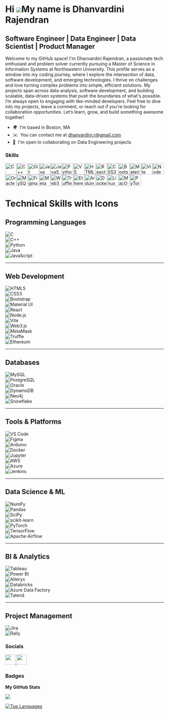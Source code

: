 Hi ![](https://user-images.githubusercontent.com/18350557/176309783-0785949b-9127-417c-8b55-ab5a4333674e.gif)My name is Dhanvardini Rajendran
=============================================================================================================================================

Software Engineer | Data Engineer | Data Scientist | Product Manager
---------------------------------------------------------------

Welcome to my GitHub space! I'm Dhanvardini Rajendran, a passionate tech enthusiast and problem solver currently pursuing a Master of Science in Information Systems at Northeastern University. This profile serves as a window into my coding journey, where I explore the intersection of data, software development, and emerging technologies. I thrive on challenges and love turning complex problems into simple, efficient solutions. My projects span across data analysis, software development, and building scalable, data-driven systems that push the boundaries of what's possible. I’m always open to engaging with like-minded developers. Feel free to dive into my projects, leave a comment, or reach out if you're looking for collaboration opportunities. Let’s learn, grow, and build something awesome together!

* 🌍  I'm based in Boston, MA
* ✉️  You can contact me at [dhanvardini.r@gmail.com](mailto:dhanvardini.r@gmail.com)
* 🤝  I'm open to collaborating on Data Engineering projects

### Skills


<p align="left">
<a href="https://docs.microsoft.com/en-us/cpp/?view=msvc-170" target="_blank" rel="noreferrer"><img src="https://raw.githubusercontent.com/danielcranney/readme-generator/main/public/icons/skills/c-colored.svg" width="36" height="36" alt="C" /></a><a href="https://docs.microsoft.com/en-us/cpp/?view=msvc-170" target="_blank" rel="noreferrer"><img src="https://raw.githubusercontent.com/danielcranney/readme-generator/main/public/icons/skills/cplusplus-colored.svg" width="36" height="36" alt="C++" /></a><a href="https://git-scm.com/" target="_blank" rel="noreferrer"><img src="https://raw.githubusercontent.com/danielcranney/readme-generator/main/public/icons/skills/git-colored.svg" width="36" height="36" alt="Git" /></a><a href="https://www.oracle.com/java/" target="_blank" rel="noreferrer"><img src="https://raw.githubusercontent.com/danielcranney/readme-generator/main/public/icons/skills/java-colored.svg" width="36" height="36" alt="Java" /></a><a href="https://developer.mozilla.org/en-US/docs/Web/JavaScript" target="_blank" rel="noreferrer"><img src="https://raw.githubusercontent.com/danielcranney/readme-generator/main/public/icons/skills/javascript-colored.svg" width="36" height="36" alt="JavaScript" /></a><a href="https://www.python.org/" target="_blank" rel="noreferrer"><img src="https://raw.githubusercontent.com/danielcranney/readme-generator/main/public/icons/skills/python-colored.svg" width="36" height="36" alt="Python" /></a><a href="https://code.visualstudio.com/" target="_blank" rel="noreferrer"><img src="https://raw.githubusercontent.com/danielcranney/readme-generator/main/public/icons/skills/visualstudiocode.svg" width="36" height="36" alt="VS Code" /></a><a href="https://developer.mozilla.org/en-US/docs/Glossary/HTML5" target="_blank" rel="noreferrer"><img src="https://raw.githubusercontent.com/danielcranney/readme-generator/main/public/icons/skills/html5-colored.svg" width="36" height="36" alt="HTML5" /></a><a href="https://reactjs.org/" target="_blank" rel="noreferrer"><img src="https://raw.githubusercontent.com/danielcranney/readme-generator/main/public/icons/skills/react-colored.svg" width="36" height="36" alt="React" /></a><a href="https://www.w3.org/TR/CSS/#css" target="_blank" rel="noreferrer"><img src="https://raw.githubusercontent.com/danielcranney/readme-generator/main/public/icons/skills/css3-colored.svg" width="36" height="36" alt="CSS3" /></a><a href="https://getbootstrap.com/" target="_blank" rel="noreferrer"><img src="https://raw.githubusercontent.com/danielcranney/readme-generator/main/public/icons/skills/bootstrap-colored.svg" width="36" height="36" alt="Bootstrap" /></a><a href="https://mui.com/" target="_blank" rel="noreferrer"><img src="https://raw.githubusercontent.com/danielcranney/readme-generator/main/public/icons/skills/materialui-colored.svg" width="36" height="36" alt="Material UI" /></a><a href="https://vitejs.dev/" target="_blank" rel="noreferrer"><img src="https://raw.githubusercontent.com/danielcranney/readme-generator/main/public/icons/skills/vite-colored.svg" width="36" height="36" alt="Vite" /></a><a href="https://nodejs.org/en/" target="_blank" rel="noreferrer"><img src="https://raw.githubusercontent.com/danielcranney/readme-generator/main/public/icons/skills/nodejs-colored.svg" width="36" height="36" alt="NodeJS" /></a><a href="https://www.oracle.com/uk/index.html" target="_blank" rel="noreferrer"><img src="https://raw.githubusercontent.com/danielcranney/readme-generator/main/public/icons/skills/oracle-colored.svg" width="36" height="36" alt="Oracle" /></a><a href="https://www.mysql.com/" target="_blank" rel="noreferrer"><img src="https://raw.githubusercontent.com/danielcranney/readme-generator/main/public/icons/skills/mysql-colored.svg" width="36" height="36" alt="MySQL" /></a><a href="https://www.figma.com/" target="_blank" rel="noreferrer"><img src="https://raw.githubusercontent.com/danielcranney/readme-generator/main/public/icons/skills/figma-colored.svg" width="36" height="36" alt="Figma" /></a><a href="https://metamask.io/" target="_blank" rel="noreferrer"><img src="https://raw.githubusercontent.com/danielcranney/readme-generator/main/public/icons/skills/metamask-colored.svg" width="36" height="36" alt="MetaMask" /></a><a href="https://web3js.readthedocs.io/en/v1.7.1/#" target="_blank" rel="noreferrer"><img src="https://raw.githubusercontent.com/danielcranney/readme-generator/main/public/icons/skills/web3js-colored.svg" width="36" height="36" alt="Web3Js" /></a><a href="https://trufflesuite.com" target="_blank" rel="noreferrer"><img src="https://raw.githubusercontent.com/danielcranney/readme-generator/main/public/icons/skills/truffle-colored.svg" width="36" height="36" alt="Truffle" /></a><a href="https://ethereum.org/en/" target="_blank" rel="noreferrer"><img src="https://raw.githubusercontent.com/danielcranney/readme-generator/main/public/icons/skills/ethereum-colored.svg" width="36" height="36" alt="Ethereum" /></a><a href="https://store.arduino.cc/?gclid=Cj0KCQjw2eilBhCCARIsAG0Pf8uueBifykWcsSS4LPESeGQfxGVKJYnzV7bz471XfknQJy_1VINVWM8aAkLtEALw_wcB" target="_blank" rel="noreferrer"><img src="https://raw.githubusercontent.com/danielcranney/readme-generator/main/public/icons/skills/arduino-colored.svg" width="36" height="36" alt="Arduino" /></a><a href="https://www.docker.com/" target="_blank" rel="noreferrer"><img src="https://raw.githubusercontent.com/danielcranney/readme-generator/main/public/icons/skills/docker-colored.svg" width="36" height="36" alt="Docker" /></a><a href="https://www.linux.org" target="_blank" rel="noreferrer"><img src="https://raw.githubusercontent.com/danielcranney/readme-generator/main/public/icons/skills/linux-colored.svg" width="36" height="36" alt="Linux" /></a><a href="https://apple.com" target="_blank" rel="noreferrer"><img src="https://raw.githubusercontent.com/danielcranney/readme-generator/main/public/icons/skills/macos-colored.svg" width="36" height="36" alt="MacOS" /></a><a href="https://pytorch.org/" target="_blank" rel="noreferrer"><img src="https://raw.githubusercontent.com/danielcranney/readme-generator/main/public/icons/skills/pytorch-colored.svg" width="36" height="36" alt="PyTorch" /></a>
</p>

# Technical Skills with Icons

## Programming Languages  
![C](https://img.shields.io/badge/C-A8B9CC?style=flat&logo=c&logoColor=white)  
![C++](https://img.shields.io/badge/C++-00599C?style=flat&logo=c%2B%2B&logoColor=white)  
![Python](https://img.shields.io/badge/Python-3776AB?style=flat&logo=python&logoColor=white)  
![Java](https://img.shields.io/badge/Java-007396?style=flat&logo=java&logoColor=white)  
![JavaScript](https://img.shields.io/badge/JavaScript-F7DF1E?style=flat&logo=javascript&logoColor=black)  

---

## Web Development  
![HTML5](https://img.shields.io/badge/HTML5-E34F26?style=flat&logo=html5&logoColor=white)  
![CSS3](https://img.shields.io/badge/CSS3-1572B6?style=flat&logo=css3&logoColor=white)  
![Bootstrap](https://img.shields.io/badge/Bootstrap-7952B3?style=flat&logo=bootstrap&logoColor=white)  
![Material UI](https://img.shields.io/badge/Material_UI-0081CB?style=flat&logo=mui&logoColor=white)  
![React](https://img.shields.io/badge/React-61DAFB?style=flat&logo=react&logoColor=black)  
![Node.js](https://img.shields.io/badge/Node.js-339933?style=flat&logo=node.js&logoColor=white)  
![Vite](https://img.shields.io/badge/Vite-646CFF?style=flat&logo=vite&logoColor=white)  
![Web3.js](https://img.shields.io/badge/Web3.js-F16822?style=flat&logo=web3dotjs&logoColor=white)  
![MetaMask](https://img.shields.io/badge/MetaMask-E2761B?style=flat&logo=metamask&logoColor=white)  
![Truffle](https://img.shields.io/badge/Truffle-5E4692?style=flat&logo=truffle&logoColor=white)  
![Ethereum](https://img.shields.io/badge/Ethereum-3C3C3D?style=flat&logo=ethereum&logoColor=white)  

---

## Databases  
![MySQL](https://img.shields.io/badge/MySQL-4479A1?style=flat&logo=mysql&logoColor=white)  
![PostgreSQL](https://img.shields.io/badge/PostgreSQL-336791?style=flat&logo=postgresql&logoColor=white)  
![Oracle](https://img.shields.io/badge/Oracle-F80000?style=flat&logo=oracle&logoColor=white)  
![DynamoDB](https://img.shields.io/badge/Amazon_DynamoDB-4053D6?style=flat&logo=amazondynamodb&logoColor=white)  
![Neo4j](https://img.shields.io/badge/Neo4j-008CC1?style=flat&logo=neo4j&logoColor=white)  
![Snowflake](https://img.shields.io/badge/Snowflake-29B5E8?style=flat&logo=snowflake&logoColor=white)  

---

## Tools & Platforms  
![VS Code](https://img.shields.io/badge/VS_Code-007ACC?style=flat&logo=visualstudiocode&logoColor=white)  
![Figma](https://img.shields.io/badge/Figma-F24E1E?style=flat&logo=figma&logoColor=white)  
![Arduino](https://img.shields.io/badge/Arduino-00979D?style=flat&logo=arduino&logoColor=white)  
![Docker](https://img.shields.io/badge/Docker-2496ED?style=flat&logo=docker&logoColor=white)  
![Jupyter](https://img.shields.io/badge/Jupyter-F37626?style=flat&logo=jupyter&logoColor=white)  
![AWS](https://img.shields.io/badge/AWS-232F3E?style=flat&logo=amazonaws&logoColor=white)  
![Azure](https://img.shields.io/badge/Azure-0078D4?style=flat&logo=microsoftazure&logoColor=white)  
![Jenkins](https://img.shields.io/badge/Jenkins-D24939?style=flat&logo=jenkins&logoColor=white)  

---

## Data Science & ML  
![NumPy](https://img.shields.io/badge/NumPy-013243?style=flat&logo=numpy&logoColor=white)  
![Pandas](https://img.shields.io/badge/Pandas-150458?style=flat&logo=pandas&logoColor=white)  
![SciPy](https://img.shields.io/badge/SciPy-8CAAE6?style=flat&logo=scipy&logoColor=white)  
![scikit-learn](https://img.shields.io/badge/scikit--learn-F7931E?style=flat&logo=scikitlearn&logoColor=white)  
![PyTorch](https://img.shields.io/badge/PyTorch-EE4C2C?style=flat&logo=pytorch&logoColor=white)  
![TensorFlow](https://img.shields.io/badge/TensorFlow-FF6F00?style=flat&logo=tensorflow&logoColor=white)  
![Apache Airflow](https://img.shields.io/badge/Apache_Airflow-017CEE?style=flat&logo=apacheairflow&logoColor=white)  

---

## BI & Analytics  
![Tableau](https://img.shields.io/badge/Tableau-E97627?style=flat&logo=tableau&logoColor=white)  
![Power BI](https://img.shields.io/badge/Power_BI-F2C811?style=flat&logo=powerbi&logoColor=black)  
![Alteryx](https://img.shields.io/badge/Alteryx-0079C1?style=flat&logo=alteryx&logoColor=white)  
![Databricks](https://img.shields.io/badge/Databricks-FF3621?style=flat&logo=databricks&logoColor=white)  
![Azure Data Factory](https://img.shields.io/badge/Azure_Data_Factory-0078D4?style=flat&logo=microsoftazure&logoColor=white)  
![Talend](https://img.shields.io/badge/Talend-0097C2?style=flat&logo=talend&logoColor=white)  

---

## Project Management  
![Jira](https://img.shields.io/badge/Jira-0052CC?style=flat&logo=jira&logoColor=white)  
![Rally](https://img.shields.io/badge/Rally-CC0000?style=flat&logo=rally&logoColor=white)  


### Socials

<p align="left"> <a href="https://www.github.com/DhanvardiniRajendran25" target="_blank" rel="noreferrer"> <picture> <source media="(prefers-color-scheme: dark)" srcset="https://raw.githubusercontent.com/danielcranney/readme-generator/main/public/icons/socials/github-dark.svg" /> <source media="(prefers-color-scheme: light)" srcset="https://raw.githubusercontent.com/danielcranney/readme-generator/main/public/icons/socials/github.svg" /> <img src="https://raw.githubusercontent.com/danielcranney/readme-generator/main/public/icons/socials/github.svg" width="32" height="32" /> </picture> </a> <a href="https://www.linkedin.com/in/dhanvardini" target="_blank" rel="noreferrer"> <picture> <source media="(prefers-color-scheme: dark)" srcset="https://raw.githubusercontent.com/danielcranney/readme-generator/main/public/icons/socials/linkedin-dark.svg" /> <source media="(prefers-color-scheme: light)" srcset="https://raw.githubusercontent.com/danielcranney/readme-generator/main/public/icons/socials/linkedin.svg" /> <img src="https://raw.githubusercontent.com/danielcranney/readme-generator/main/public/icons/socials/linkedin.svg" width="32" height="32" /> </picture> </a></p>

### Badges

<b>My GitHub Stats</b>

<a href="http://www.github.com/DhanvardiniRajendran25"><img src="https://github-readme-streak-stats.herokuapp.com/?user=DhanvardiniRajendran25&stroke=0f172a&background=ffffff&ring=14b8a6&fire=14b8a6&currStreakNum=0f172a&currStreakLabel=14b8a6&sideNums=0f172a&sideLabels=0f172a&dates=0f172a&hide_border=true" /></a>

<a href="https://github.com/DhanvardiniRajendran25" align="left"><img src="https://github-readme-stats.vercel.app/api/top-langs/?username=DhanvardiniRajendran25&langs_count=10&title_color=14b8a6&text_color=0f172a&icon_color=0891b2&bg_color=ffffff&hide_border=true&locale=en&custom_title=Top%20%Languages" alt="Top Languages" /></a>
